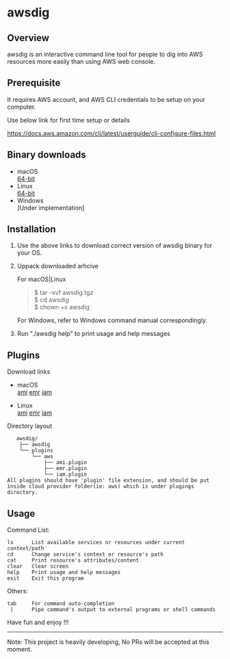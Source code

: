 # awsdig

## Overview

awsdig is an interactive command line tool for people to dig into AWS resources more easily than using AWS web console. 

## Prerequisite
It requires AWS account, and AWS CLI credentials to be setup on your computer.

Use below link for first time setup or details

https://docs.aws.amazon.com/cli/latest/userguide/cli-configure-files.html

## Binary downloads

* macOS \
  [64-bit](https://drive.google.com/uc?export=download&id=1NXPTuuTF2u72fehHL0SCB4B9PmQd_NwB)
* Linux \
  [64-bit](https://drive.google.com/uc?export=download&id=1h1QfVWkgJry7lJO_QnaTTxh2oAgsl7Ne)
* Windows \
  [Under implementation]

## Installation
1. Use the above links to download correct version of awsdig binary for your OS.
2. Uppack downloaded arhcive

   For macOS|Linux
   > $ tar -xvf awsdig.tgz \
   > $ cd awsdig \
   > $ chown +x awsdig

   For Windows, refer to Windows command manual correspondingly.
3. Run "./awsdig help" to print usage and help messages

## Plugins

Download links
* macOS \
  [ami](https://drive.google.com/uc?export=download&id=17Jp9vlhhDki6_yNgXKMBHvMVeEcWeJ7Q)
  [emr](https://drive.google.com/uc?export=download&id=15foHYERbIGbU9s-vEm1DBjJxwSP0dpDz)
  [iam](https://drive.google.com/uc?export=download&id=1Dm1b3SOfRJsUZJYL1CyPVm8kuTaYEe98)

* Linux \
  [ami](https://drive.google.com/uc?export=download&id=)
  [emr](https://drive.google.com/uc?export=download&id=)
  [iam](https://drive.google.com/uc?export=download&id=)

Directory layout

       awsdig/
        ├── awsdig
        └── plugins
            └── aws
                ├── ami.plugin
                ├── emr.plugin
                └── iam.plugin
    All plugins should have 'plugin' file extension, and should be put inside cloud provider folder(ie: aws) which is under plugings directory.

## Usage

Command List:

    ls      List available services or resources under current context/path
    cd      Change service's context or resource's path
    cat     Print resource's attributes/content
    clear   Clear screen
    help    Print usage and help messages
    exit    Exit this program

Others:

    tab     For command auto-completion
     |      Pipe command's output to external programs or shell commands


Have fun and enjoy !!!


-----
Note: This project is heavily developing, No PRs will be accepted at this moment.
